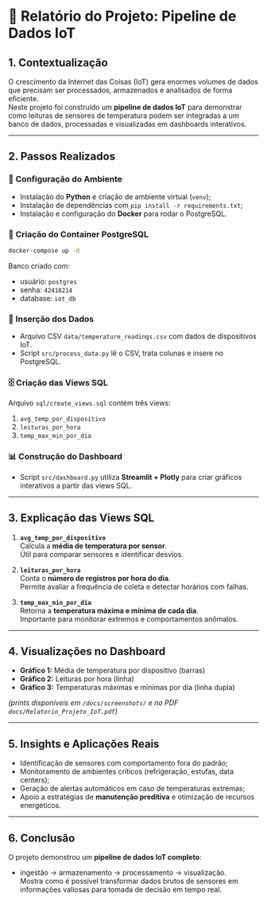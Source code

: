 # 📡 Relatório do Projeto: Pipeline de Dados IoT

## 1. Contextualização
O crescimento da Internet das Coisas (IoT) gera enormes volumes de dados que precisam ser processados, armazenados e analisados de forma eficiente.  
Neste projeto foi construído um **pipeline de dados IoT** para demonstrar como leituras de sensores de temperatura podem ser integradas a um banco de dados, processadas e visualizadas em dashboards interativos.

---

## 2. Passos Realizados

### 🔧 Configuração do Ambiente
- Instalação do **Python** e criação de ambiente virtual (`venv`);
- Instalação de dependências com `pip install -r requirements.txt`;
- Instalação e configuração do **Docker** para rodar o PostgreSQL.

### 🐳 Criação do Container PostgreSQL
```bash
docker-compose up -d
```
Banco criado com:
- usuário: `postgres`
- senha: `42418214`
- database: `iot_db`

### 📝 Inserção dos Dados
- Arquivo CSV `data/temperature_readings.csv` com dados de dispositivos IoT.
- Script `src/process_data.py` lê o CSV, trata colunas e insere no PostgreSQL.

### 🗄️ Criação das Views SQL
Arquivo `sql/create_views.sql` contém três views:
1. `avg_temp_por_dispositivo`
2. `leituras_por_hora`
3. `temp_max_min_por_dia`

### 📊 Construção do Dashboard
- Script `src/dashboard.py` utiliza **Streamlit + Plotly** para criar gráficos interativos a partir das views SQL.

---

## 3. Explicação das Views SQL

1. **`avg_temp_por_dispositivo`**  
   Calcula a **média de temperatura por sensor**.  
   Útil para comparar sensores e identificar desvios.  

2. **`leituras_por_hora`**  
   Conta o **número de registros por hora do dia**.  
   Permite avaliar a frequência de coleta e detectar horários com falhas.  

3. **`temp_max_min_por_dia`**  
   Retorna a **temperatura máxima e mínima de cada dia**.  
   Importante para monitorar extremos e comportamentos anômalos.  

---

## 4. Visualizações no Dashboard
- **Gráfico 1:** Média de temperatura por dispositivo (barras)  
- **Gráfico 2:** Leituras por hora (linha)  
- **Gráfico 3:** Temperaturas máximas e mínimas por dia (linha dupla)  

*(prints disponíveis em `/docs/screenshots/` e no PDF `docs/Relatorio_Projeto_IoT.pdf`)*

---

## 5. Insights e Aplicações Reais
- Identificação de sensores com comportamento fora do padrão;  
- Monitoramento de ambientes críticos (refrigeração, estufas, data centers);  
- Geração de alertas automáticos em caso de temperaturas extremas;  
- Apoio a estratégias de **manutenção preditiva** e otimização de recursos energéticos.  

---

## 6. Conclusão
O projeto demonstrou um **pipeline de dados IoT completo**:  
- ingestão → armazenamento → processamento → visualização.  
Mostra como é possível transformar dados brutos de sensores em informações valiosas para tomada de decisão em tempo real.
